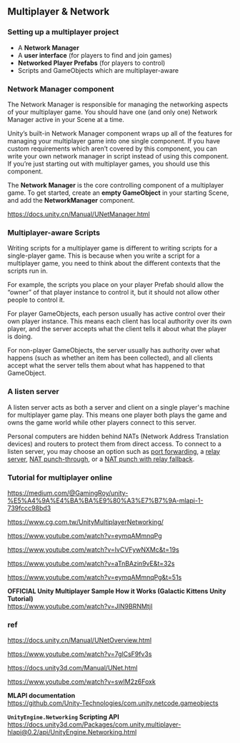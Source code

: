 ## Multiplayer & Network


### Setting up a multiplayer project

- A **Network Manager**
- A **user interface** (for players to find and join games)
- **Networked Player Prefabs** (for players to control)
- Scripts and GameObjects which are multiplayer-aware


### Network Manager component
The Network Manager is responsible for managing the networking aspects of your multiplayer game. You should have one (and only one) Network Manager active in your Scene at a time.
 
Unity’s built-in Network Manager component wraps up all of the features for managing your multiplayer game into one single component. If you have custom requirements which aren’t covered by this component, you can write your own network manager in script instead of using this component. If you’re just starting out with multiplayer games, you should use this component.

The **Network Manager** is the core controlling component of a multiplayer game. To get started, create an **empty GameObject** in your starting Scene, and add the **NetworkManager** component. 


https://docs.unity.cn/Manual/UNetManager.html


### Multiplayer-aware Scripts
Writing scripts for a multiplayer game is different to writing scripts for a single-player game. This is because when you write a script for a multiplayer game, you need to think about the different contexts that the scripts run in.


For example, the scripts you place on your player Prefab should allow the “owner” of that player instance to control it, but it should not allow other people to control it.

For player GameObjects, each person usually has active control over their own player instance. This means each client has local authority over its own player, and the server accepts what the client tells it about what the player is doing.

For non-player GameObjects, the server usually has authority over what happens (such as whether an item has been collected), and all clients accept what the server tells them about what has happened to that GameObject.

### A listen server
A listen server acts as both a server and client on a single player's machine for multiplayer game play. This means one player both plays the game and owns the game world while other players connect to this server.

Personal computers are hidden behind NATs (Network Address Translation devices) and routers to protect them from direct access. To connect to a listen server, you may choose an option such as [port forwarding](https://docs-multiplayer.unity3d.com/netcode/current/learn/listen-server-host-architecture/#port-forwarding#port-forwarding), a [relay server](https://docs-multiplayer.unity3d.com/netcode/current/learn/listen-server-host-architecture/#port-forwarding#relay-server), [NAT punch-through](https://docs-multiplayer.unity3d.com/netcode/current/learn/listen-server-host-architecture/#port-forwarding#nat-punchthrough), or a [NAT punch with relay fallback](https://docs-multiplayer.unity3d.com/netcode/current/learn/listen-server-host-architecture/#port-forwarding#nat-punch-and-relay-fallback).


### Tutorial for multiplayer online
https://medium.com/@GamingRoy/unity-%E5%A4%9A%E4%BA%BA%E9%80%A3%E7%B7%9A-mlapi-1-739fccc98bd3

https://www.cg.com.tw/UnityMultiplayerNetworking/

https://www.youtube.com/watch?v=eymqAMmnqPg

https://www.youtube.com/watch?v=IvCVFywNXMc&t=19s

https://www.youtube.com/watch?v=aTnBAzin9vE&t=32s

https://www.youtube.com/watch?v=eymqAMmnqPg&t=51s

**OFFICIAL Unity Multiplayer Sample How it Works (Galactic Kittens Unity Tutorial)** \
https://www.youtube.com/watch?v=JIN9BRNMtjI

### ref
https://docs.unity.cn/Manual/UNetOverview.html

https://www.youtube.com/watch?v=7glCsF9fv3s

https://docs.unity3d.com/Manual/UNet.html

https://www.youtube.com/watch?v=swIM2z6Foxk

**MLAPI documentation** \
https://github.com/Unity-Technologies/com.unity.netcode.gameobjects

**`UnityEngine.Networking` Scripting API** \
https://docs.unity3d.com/Packages/com.unity.multiplayer-hlapi@0.2/api/UnityEngine.Networking.html
